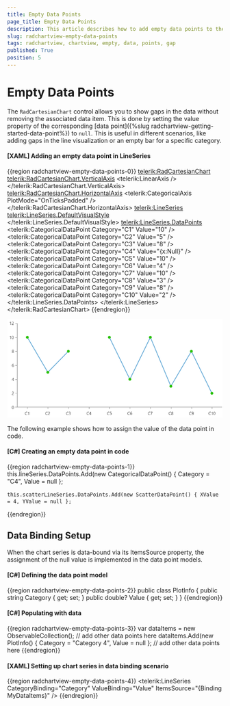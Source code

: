 ```yaml
---
title: Empty Data Points
page_title: Empty Data Points
description: This article describes how to add empty data points to the chart and display gaps in the data.
slug: radchartview-empty-data-points
tags: radchartview, chartview, empty, data, points, gap
published: True
position: 5
---
```


# Empty Data Points

The `RadCartesianChart` control allows you to show gaps in the data without removing the associated data item. This is done by setting the value property of the corresponding [data point]({%slug radchartview-getting-started-data-point%}) to `null`. This is useful in different scenarios, like adding gaps in the line visualization or an empty bar for a specific category.

#### __[XAML] Adding an empty data point in LineSeries__
{{region radchartview-empty-data-points-0}}
	<telerik:RadCartesianChart>
		<telerik:RadCartesianChart.VerticalAxis>
			<telerik:LinearAxis />
		</telerik:RadCartesianChart.VerticalAxis>
		<telerik:RadCartesianChart.HorizontalAxis>
			<telerik:CategoricalAxis PlotMode="OnTicksPadded" />
		</telerik:RadCartesianChart.HorizontalAxis>
		<telerik:LineSeries>
			<telerik:LineSeries.DefaultVisualStyle>
				<Style TargetType="Path">
					<Setter Property="Width" Value="8"/>
					<Setter Property="Height" Value="8"/>
					<Setter Property="Fill" Value="#27C106"/>
				</Style>
			</telerik:LineSeries.DefaultVisualStyle>
			<telerik:LineSeries.DataPoints>
				<telerik:CategoricalDataPoint Category="C1" Value="10" />
				<telerik:CategoricalDataPoint Category="C2" Value="5" />
				<telerik:CategoricalDataPoint Category="C3" Value="8" />
				<telerik:CategoricalDataPoint Category="C4" Value="{x:Null}" />
				<telerik:CategoricalDataPoint Category="C5" Value="10" />
				<telerik:CategoricalDataPoint Category="C6" Value="4" />
				<telerik:CategoricalDataPoint Category="C7" Value="10" />
				<telerik:CategoricalDataPoint Category="C8" Value="3" />
				<telerik:CategoricalDataPoint Category="C9" Value="8" />
				<telerik:CategoricalDataPoint Category="C10" Value="2" />
			</telerik:LineSeries.DataPoints>
		</telerik:LineSeries>
	</telerik:RadCartesianChart>
{{endregion}}

![Picture showing gaps in the chart created with an empty data point](images/radchartview-empty-data-points-0.png)

The following example shows how to assign the value of the data point in code.

#### __[C#] Creating an empty data point in code__
{{region radchartview-empty-data-points-1}}
	this.lineSeries.DataPoints.Add(new CategoricalDataPoint() { Category = "C4", Value = null };
	
	this.scatterLineSeries.DataPoints.Add(new ScatterDataPoint() { XValue = 4, YValue = null };
{{endregion}}

## Data Binding Setup

When the chart series is data-bound via its ItemsSource property, the assignment of the null value is implemented in the data point models.

#### __[C#] Defining the data point model__
{{region radchartview-empty-data-points-2}}
	public class PlotInfo
	{
		public string Category { get; set; }
		public double? Value { get; set; }
	}
{{endregion}}

#### __[C#] Populating with data__
{{region radchartview-empty-data-points-3}}
	var dataItems = new ObservableCollection<PlotInfo>();
	// add other data points here
	dataItems.Add(new PlotInfo() { Category = "Category 4", Value = null };
	// add other data points here
{{endregion}}

#### __[XAML] Setting up chart series in data binding scenario__
{{region radchartview-empty-data-points-4}}
	<telerik:LineSeries CategoryBinding="Category" ValueBinding="Value" ItemsSource="{Binding MyDataItems}" />
{{endregion}}
